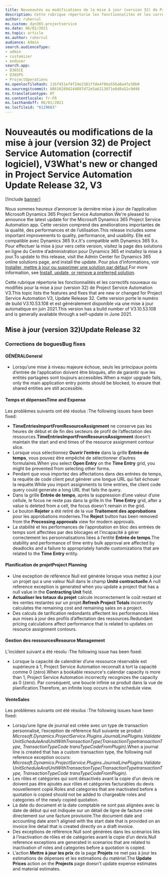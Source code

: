 ```yaml
---
title: Nouveautés ou modifications de la mise à jour (version 32) de Project Service Automation (correctif logiciel), V3
description: Cette rubrique répertorie les fonctionnalités et les correctifs disponibles pour la mise à jour (version 32) de Project Service Automation, V3.
author: ruhercul
ms.custom: dyn365-projectservice
ms.date: 06/01/2021
ms.topic: article
ms.author: ruhercul
audience: Admin
search.audienceType:
- admin
- customizer
- enduser
search.app:
- D365CE
- D365PS
- ProjectOperations
ms.openlocfilehash: 11bf451ef4f24e2301ffde4f86a556a8a4fe30b0
ms.sourcegitcommit: 886102894244887d72e5a6213071e8d8a52c9d48
ms.translationtype: HT
ms.contentlocale: fr-FR
ms.lasthandoff: 06/01/2021
ms.locfileid: "6129663"
---
```

# <a name="whats-new-or-changed-in-project-service-automation-update-release-32-v3"></a><span data-ttu-id="2fd6e-103">Nouveautés ou modifications de la mise à jour (version 32) de Project Service Automation (correctif logiciel), V3</span><span class="sxs-lookup"><span data-stu-id="2fd6e-103">What's new or changed in Project Service Automation Update Release 32, V3</span></span>

[!include [banner](../includes/psa-now-project-operations.md)]

<span data-ttu-id="2fd6e-104">Nous sommes heureux d’annoncer la dernière mise à jour de l’application Microsoft Dynamics 365 Project Service Automation.</span><span class="sxs-lookup"><span data-stu-id="2fd6e-104">We're pleased to announce the latest update for the Microsoft Dynamics 365 Project Service Automation app.</span></span> <span data-ttu-id="2fd6e-105">Cette version comprend des améliorations importantes de la qualité, des performances et de l’utilisation.</span><span class="sxs-lookup"><span data-stu-id="2fd6e-105">This release includes some important improvements to quality, performance, and usability.</span></span> <span data-ttu-id="2fd6e-106">Elle est compatible avec Dynamics 365 9.x.</span><span class="sxs-lookup"><span data-stu-id="2fd6e-106">It's compatible with Dynamics 365 9.x.</span></span> <span data-ttu-id="2fd6e-107">Pour effectuer la mise à jour vers cette version, visitez la page des solutions en ligne du Centre d’administration pour Dynamics 365 et installez la mise à jour.</span><span class="sxs-lookup"><span data-stu-id="2fd6e-107">To update to this release, visit the Admin Center for Dynamics 365 online solutions page, and install the update.</span></span> <span data-ttu-id="2fd6e-108">Pour plus d’informations, voir [Installer, mettre à jour ou supprimer une solution par défaut](/power-platform/admin/install-remove-preferred-solution).</span><span class="sxs-lookup"><span data-stu-id="2fd6e-108">For more information, see [Install, update, or remove a preferred solution](/power-platform/admin/install-remove-preferred-solution).</span></span>

<span data-ttu-id="2fd6e-109">Cette rubrique répertorie les fonctionnalités et les correctifs nouveaux ou modifiés pour la mise à jour (version 32) de Project Service Automation V3.</span><span class="sxs-lookup"><span data-stu-id="2fd6e-109">This topic lists the features and fixes that are new or changed for Project Service Automation V3, Update Release 32.</span></span> <span data-ttu-id="2fd6e-110">Cette version porte le numéro de build V3.10.53.108 et est généralement disponible via une mise à jour automatique en juin 2021.</span><span class="sxs-lookup"><span data-stu-id="2fd6e-110">This version has a build number of V3.10.53.108 and is generally available through a self-update in June 2021.</span></span>

## <a name="update-release-32"></a><span data-ttu-id="2fd6e-111">Mise à jour (version 32)</span><span class="sxs-lookup"><span data-stu-id="2fd6e-111">Update Release 32</span></span>

### <a name="bug-fixes"></a><span data-ttu-id="2fd6e-112">Corrections de bogues</span><span class="sxs-lookup"><span data-stu-id="2fd6e-112">Bug fixes</span></span>

#### <a name="general"></a><span data-ttu-id="2fd6e-113">GÉNÉRAL</span><span class="sxs-lookup"><span data-stu-id="2fd6e-113">General</span></span>

- <span data-ttu-id="2fd6e-114">Lorsqu’une mise à niveau majeure échoue, seuls les principaux points d’entrée de l’application doivent être bloqués, afin de garantir que les entités partagées sont toujours accessibles.</span><span class="sxs-lookup"><span data-stu-id="2fd6e-114">When a major upgrade fails, only the main application entry points should be blocked, to ensure that shared entities are still accessible.</span></span>

#### <a name="time-and-expense"></a><span data-ttu-id="2fd6e-115">Temps et dépenses</span><span class="sxs-lookup"><span data-stu-id="2fd6e-115">Time and Expense</span></span>

<span data-ttu-id="2fd6e-116">Les problèmes suivants ont été résolus :</span><span class="sxs-lookup"><span data-stu-id="2fd6e-116">The following issues have been fixed:</span></span>

- <span data-ttu-id="2fd6e-117">**TimeEntriesImportFromResourceAssignment** ne conserve pas les heures de début et de fin des secteurs de profil de l’affectation des ressources.</span><span class="sxs-lookup"><span data-stu-id="2fd6e-117">**TimeEntriesImportFromResourceAssignment** doesn't maintain the start and end times of the resource assignment contour slice.</span></span>
- <span data-ttu-id="2fd6e-118">Lorsque vous sélectionnez **Ouvrir l’entrée** dans la grille **Entrée de temps**, vous pouvez être empêché de sélectionner d’autres formulaires.</span><span class="sxs-lookup"><span data-stu-id="2fd6e-118">When you select **Open Entry** on the **Time Entry** grid, you might be prevented from selecting other forms.</span></span>
- <span data-ttu-id="2fd6e-119">Pendant que vous importez des affectations dans des entrées de temps, la requête de code client peut générer une longue URL qui fait échouer la requête.</span><span class="sxs-lookup"><span data-stu-id="2fd6e-119">While you import assignments to time entries, the client code query could generate a long URL that fails the query.</span></span>
- <span data-ttu-id="2fd6e-120">Dans la grille **Entrée de temps**, après la suppression d’une valeur d’une cellule, le focus ne reste pas dans la grille.</span><span class="sxs-lookup"><span data-stu-id="2fd6e-120">In the **Time Entry** grid, after a value is deleted from a cell, the focus doesn't remain in the grid.</span></span>
- <span data-ttu-id="2fd6e-121">Le bouton **Rejeter** a été retiré de la vue **Traitement des approbations** pour les approbations modernes.</span><span class="sxs-lookup"><span data-stu-id="2fd6e-121">The **Reject** button has been removed from the **Processing approvals** view for modern approvals.</span></span>
- <span data-ttu-id="2fd6e-122">La stabilité et les performances de l’approbation en bloc des entrées de temps sont affectées par des blocages et l’incapacité à gérer correctement les personnalisations liées à l’entité **Entrée de temps**.</span><span class="sxs-lookup"><span data-stu-id="2fd6e-122">The stability and performance of time entry bulk approval are affected by deadlocks and a failure to appropriately handle customizations that are related to the **Time Entry** entity.</span></span>

#### <a name="project-planning"></a><span data-ttu-id="2fd6e-123">Planification de projet</span><span class="sxs-lookup"><span data-stu-id="2fd6e-123">Project Planning</span></span>

- <span data-ttu-id="2fd6e-124">Une exception de référence Null est générée lorsque vous mettez à jour un projet qui a une valeur Null dans le champ **Unité contractuelle**.</span><span class="sxs-lookup"><span data-stu-id="2fd6e-124">A null reference exception is generated when you update a project that has a null value in the **Contracting Unit** field.</span></span>
- <span data-ttu-id="2fd6e-125">**Actualiser les totaux du projet** calcule incorrectement le coût restant et les ventes restantes sur un projet.</span><span class="sxs-lookup"><span data-stu-id="2fd6e-125">**Refresh Project Totals** incorrectly calculates the remaining cost and remaining sales on a project.</span></span>
- <span data-ttu-id="2fd6e-126">Des calculs de tarification redondants affectent les performances liées aux mises à jour des profils d’affectation des ressources.</span><span class="sxs-lookup"><span data-stu-id="2fd6e-126">Redundant pricing calculations affect performance that is related to updates on resource assignment contours.</span></span>

#### <a name="resource-management"></a><span data-ttu-id="2fd6e-127">Gestion des ressources</span><span class="sxs-lookup"><span data-stu-id="2fd6e-127">Resource Management</span></span>

<span data-ttu-id="2fd6e-128">L’incident suivant a été résolu :</span><span class="sxs-lookup"><span data-stu-id="2fd6e-128">The following issue has been fixed:</span></span>

- <span data-ttu-id="2fd6e-129">Lorsque la capacité de calendrier d’une ressource réservable est supérieure à 1, Project Service Automation reconnaît à tort la capacité comme 0 (zéro).</span><span class="sxs-lookup"><span data-stu-id="2fd6e-129">When a bookable resource's calendar capacity is more than 1, Project Service Automation incorrectly recognizes the capacity as 0 (zero).</span></span> <span data-ttu-id="2fd6e-130">Par conséquent, une boucle infinie se produit dans la vue de planification.</span><span class="sxs-lookup"><span data-stu-id="2fd6e-130">Therefore, an infinite loop occurs in the schedule view.</span></span>

#### <a name="sales"></a><span data-ttu-id="2fd6e-131">Vente</span><span class="sxs-lookup"><span data-stu-id="2fd6e-131">Sales</span></span>

<span data-ttu-id="2fd6e-132">Les problèmes suivants ont été résolus :</span><span class="sxs-lookup"><span data-stu-id="2fd6e-132">The following issues have been fixed:</span></span>

- <span data-ttu-id="2fd6e-133">Lorsqu’une ligne de journal est créée avec un type de transaction personnalisé, l’exception de référence Null suivante se produit : *Microsoft.Dynamics.ProjectService.Plugins.JournalLinePlugins.ValidateUnitScheduleAndUnitWithTransactionType(TransactionTypetransactionType, TransactionTypeCode transTypeCodeFromPlugin)*.</span><span class="sxs-lookup"><span data-stu-id="2fd6e-133">When a journal line is created that has a custom transaction type, the following null reference exception occurs: *Microsoft.Dynamics.ProjectService.Plugins.JournalLinePlugins.ValidateUnitScheduleAndUnitWithTransactionType(TransactionTypetransactionType, TransactionTypeCode transTypeCodeFromPlugin)*.</span></span>
- <span data-ttu-id="2fd6e-134">Les rôles et catégories qui sont désactivés avant la copie d’un devis ne doivent pas être ajoutés aux rôles et catégories facturables du devis nouvellement copié.</span><span class="sxs-lookup"><span data-stu-id="2fd6e-134">Roles and categories that are inactivated before a quotation is copied should not be added to chargeable roles and categories of the newly copied quotation.</span></span>
- <span data-ttu-id="2fd6e-135">La date du document et la date comptable ne sont pas alignées avec la date de début qui est indiquée sur un détail de ligne de facture créé directement sur une facture provisoire.</span><span class="sxs-lookup"><span data-stu-id="2fd6e-135">The document date and accounting date aren't aligned with the start date that is provided on an invoice line detail that is created directly on a draft invoice.</span></span>
- <span data-ttu-id="2fd6e-136">Des exceptions de référence Null sont générées dans les scénarios liés à l’inactivation de rôles et de catégories avant la copie d’un devis.</span><span class="sxs-lookup"><span data-stu-id="2fd6e-136">Null reference exceptions are generated in scenarios that are related to inactivation of roles and categories before a quotation is copied.</span></span>
- <span data-ttu-id="2fd6e-137">L’action **Mettre à jour les prix** de la page **Projets** ne met pas à jour les estimations de dépenses et les estimations du matériel.</span><span class="sxs-lookup"><span data-stu-id="2fd6e-137">The **Update Prices** action on the **Projects** page doesn't update expense estimates and material estimates.</span></span>
